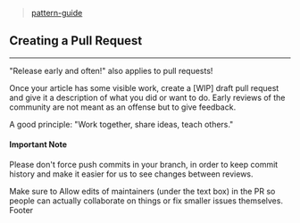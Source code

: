 > [pattern-guide](https://github.com/rust-unofficial/patterns/blob/main/CONTRIBUTING.md)

## Creating a Pull Request

---

"Release early and often!" also applies to pull requests!

Once your article has some visible work, create a [WIP] draft pull request and give it a description of what you did or want to do. Early reviews of the community are not meant as an offense but to give feedback.

A good principle: "Work together, share ideas, teach others."

#### Important Note

Please don't force push commits in your branch, in order to keep commit history and make it easier for us to see changes between reviews.

Make sure to Allow edits of maintainers (under the text box) in the PR so people can actually collaborate on things or fix smaller issues themselves.
Footer
